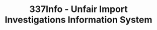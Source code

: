 ---
bigquery: https://console.cloud.google.com/bigquery?p=patents-public-data&d=usitc_investigations&page=dataset&project=sheets-management-319211
citation: US International Trade Commission 337Info Unfair Import Investigations Information
  System
contributors: US International Trade Comission
cost: None
description: US International Trade Commission 337Info Unfair Import Investigations
  Information System contains data on investigations done under Section 337. Section
  337 declares the infringement of certain statutory intellectual property rights
  and other forms of unfair competition in import trade to be unlawful practices.
  Most Section 337 investigations involve allegations of patent or registered trademark
  infringement.
documentation: FAQ and tutorial available on the site
last_edit: 04/08/2022, 14:24:12
location: https://pubapps2.usitc.gov/337external/
maintained_by: US International Trade Comission
schema_fields:
- issueDateOtherNonFinal
- markmanHearing
- targetDate
- investigationTermDate
- finalIdOnViolationDue
- teoProceedingInvolved
- patentNumber
- aljAssigned
- investigationNo
- startDateMarkmanHearing
- currentStatus
- finalDetViolation
- ouiiAttorney
- endDateMarkmanHearing
- ouiiParticipation
- scheduledEndDateEvidHear
- copyrightNumbers
- lastUpdated
- htsNumbers
- teoReliefGranted
- actualEndDateEvidHear
- finalDetNoViolation
- teoIdIssueDate
- actualStartDateEvidHear
- currentActiveALJ
- dateCreated
- internalRemand
- invUnfairAct
- complainant
- cafcAppeals
- patentNumbers
- docketNo
- scheduledStartDateEvidHear
- id
- finalIdOnViolationIssue
- title
- publication_number
- dateOfPublicationFrNotice
- dateComplaintFiled
- respondent
- investigationType
- gcAttorney
- trademarkNumbers
- teoIdDueDate
shortname: unfair_import_investigations
tags:
- import
- legal
- trade
timeframe: 2008-2021 (prior to 2008 downloadable as a JSON file)
title: 337Info - Unfair Import Investigations Information System
uuid: 2721f5ec-e599-4890-9265-9706719fc71e
---